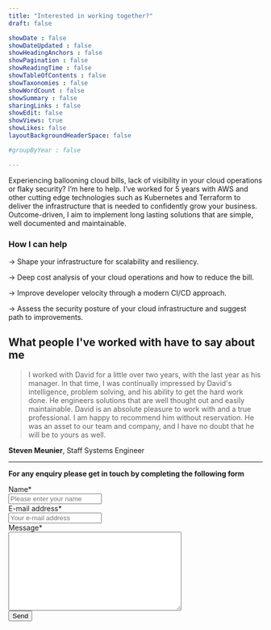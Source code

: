 ```yaml
---
title: "Interested in working together?"
draft: false

showDate : false
showDateUpdated : false
showHeadingAnchors : false
showPagination : false
showReadingTime : false
showTableOfContents : false
showTaxonomies : false 
showWordCount : false
showSummary : false
sharingLinks : false
showEdit: false
showViews: true
showLikes: false
layoutBackgroundHeaderSpace: false

#groupByYear : false

---
```


Experiencing ballooning cloud bills, lack  of visibility in your cloud operations or flaky security? 
I’m here to help. I’ve worked for 5 years with AWS and other cutting edge technologies such as Kubernetes 
and Terraform to deliver the infrastructure that is needed to confidently grow your business.  
Outcome-driven, I aim to implement long lasting solutions that are simple, well documented and maintainable.

### How I can help

→ Shape your infrastructure for scalability and resiliency.

→ Deep cost analysis of your cloud operations and how to reduce the bill.

→ Improve developer velocity through a modern CI/CD approach.

→ Assess the security posture of your cloud infrastructure and suggest path to improvements.

## What people I've worked with have to say about me

> I worked with David for a little over two years, with the last year as his manager. In that time, I was continually impressed by
> David's intelligence, problem solving, and his ability to get the hard work done. He engineers solutions that are well thought out
> and easily maintainable. David is an absolute pleasure to work with and a true professional. I am happy to recommend him without
> reservation. He was an asset to our team and company, and I have no doubt that he will be to yours as well.

**Steven Meunier**, Staff Systems Engineer

---
**For any enquiry please get in touch by completing the following form**

<form class="flex flex-col gap-4" method="post" action="https://forms.un-static.com/forms/8b640b0fb30f9a857f2f627303deced6d8aba4b6">
  <div class="">
    <label for="name" class="">Name*</label>
    <div class="">
        <input id="name" name="name" placeholder="Please enter your name" type="text" required="required" class="rounded-md drop-shadow-md dark:text-neutral-600">
    </div>
  </div>
  <div class="">
    <label for="email" class="">E-mail address*</label>
    <div class="">
      <div class="">
        <input id="email" name="email" placeholder="Your e-mail address" type="text" required="required" class="rounded-md drop-shadow-md dark:text-neutral-600">
      </div>
    </div>
  </div>
  <div class="">
    <label for="message" class="">Message*</label>
    <div class="col-8">
      <textarea id="message" name="message" cols="40" rows="10" required="required" class="rounded-md drop-shadow-md dark:text-neutral-600"></textarea>
    </div>
  </div>
  <div class="">
    <div class="">
      <button name="submit" type="submit" class="rounded-full dark:bg-primary-700 bg-primary-100 px-4 py-2 drop-shadow-md dark:hover:bg-primary-900 hover:bg-primary-300">Send</button>
    </div>
  </div>
</form>
